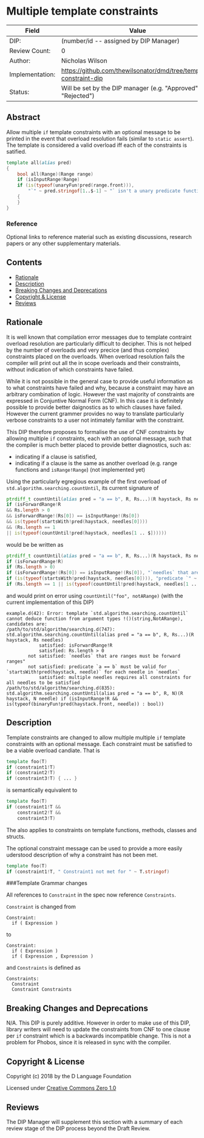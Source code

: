 # Multiple template constraints

| Field           | Value                                                           |
|-----------------|-----------------------------------------------------------------|
| DIP:            | (number/id -- assigned by DIP Manager)                          |
| Review Count:   | 0                                                               |
| Author:         | Nicholas Wilson                                                 |
| Implementation: | https://github.com/thewilsonator/dmd/tree/template-constraint-dip |
| Status:         | Will be set by the DIP manager (e.g. "Approved" or "Rejected")  |

## Abstract

Allow multiple `if` template constraints with an optional message to be printed in the 
event that overload resolution fails (similar to `static assert`). The template is 
considered a valid overload iff each of the constraints is satified.

```D
template all(alias pred)
{
    bool all(Range)(Range range)
    if (isInputRange!Range)
    if (is(typeof(unaryFun!pred(range.front))),
        "`" ~ pred.stringof[1..$-1] ~ "` isn't a unary predicate function for range.front"))
    {
    }
}
```

### Reference

Optional links to reference material such as existing discussions, research papers
or any other supplementary materials.

## Contents
* [Rationale](#rationale)
* [Description](#description)
* [Breaking Changes and Deprecations](#breaking-changes-and-deprecations)
* [Copyright & License](#copyright--license)
* [Reviews](#reviews)

## Rationale

It is well known that compilation error messages due to template contraint overload resolution 
are particularly difficult to decipher. This is not helped by the number of overloads and very 
precice (and thus complex) constraints placed on the overloads. When overload resolution fails
the compiler will print out all the in scope overloads and their constraints, without indication
of which constraints have failed.

While it is not possible in the general case to provide useful information as to what constraints
have failed and why, because a constraint may have an arbitrary combination of logic. However the vast 
majority of constraints are expressed in Conjuntive Normal Form (CNF). In this case it is definitely 
possible to provide better daignostics as to which clauses have failed. However the current grammer
provides no way to translate particularly verbose constraints to a user not intimately familiar with 
the constraint.

This DIP therefore proposes to formalise the use of CNF constraints by allowing multiple `if` constraints,
each with an optional message, such that the compiler is much better placed to provide better diagnostics,
such as:

* indicating if a clause is satisfied, 
* indicating if a clause is the same as another overload (e.g. range functions and `isRange!Range`) (not implemented yet)

Using the particularly egregious example of the first overload of `std.algorithm.searching.countUntil`,
its current signature of

```D
ptrdiff_t countUntil(alias pred = "a == b", R, Rs...)(R haystack, Rs needles)
if (isForwardRange!R
&& Rs.length > 0
&& isForwardRange!(Rs[0]) == isInputRange!(Rs[0])
&& is(typeof(startsWith!pred(haystack, needles[0])))
&& (Rs.length == 1
|| is(typeof(countUntil!pred(haystack, needles[1 .. $])))))
```

would be be written as 

```D
ptrdiff_t countUntil(alias pred = "a == b", R, Rs...)(R haystack, Rs needles)
if (isForwardRange!R)
if (Rs.length > 0)
if (isForwardRange!(Rs[0]) == isInputRange!(Rs[0]), "`needles` that are ranges must be forward ranges") 
if (is(typeof(startsWith!pred(haystack, needles[0]))), "predicate `" ~ pred.stringof "` must be valid for `startsWith!pred(haystack, needle)` for each needle in `needles`")
if (Rs.length == 1 || is(typeof(countUntil!pred(haystack, needles[1 .. $]))),"multiple needles requires all constraints for all needles to be satisfied")
```
and would print on error using `countUntil("foo", notARange)` (with the current implementation of this DIP)
```
example.d(42): Error: template `std.algorithm.searching.countUntil` cannot deduce function from argument types !()(string,NotARange), candidates are: 
/path/to/std/algorithm/searching.d(747): std.algorithm.searching.countUntil(alias pred = "a == b", R, Rs...)(R haystack, Rs needles)
            satisfied: isForwardRange!R
            satisfied: Rs.length > 0
        not satisfied: `needles` that are ranges must be forward ranges"
        not satisfied: predicate `a == b` must be valid for `startsWith!pred(haystack, needle)` for each needle in `needles`
            satisfied: multiple needles requires all constraints for all needles to be satisfied
/path/to/std/algorithm/searching.d(835): std.algorithm.searching.countUntil(alias pred = "a == b", R, N)(R haystack, N needle) if (isInputRange!R && is(typeof(binaryFun!pred(haystack.front, needle)) : bool))
```
## Description

Template constraints are changed to allow multiple multiple `if` template constraints with an optional message.
Each constraint must be satisfied to be a viable overload candiate. That is 
```D
template foo(T) 
if (constraint1!T) 
if (constraint2!T)
if (constraint3!T) { ... }
```
is semantically equivalent to 
```D
template foo(T) 
if (constraint1!T &&
    constraint2!T &&
    constraint3!T)
```
The also applies to constraints on template functions, methods, classes and structs.

The optional constraint message can be used to provide a more easily uderstood description of why a 
constraint has not been met.

```D
template foo(T) 
if (constraint1!T, " Constraint1 not met for " ~ T.stringof) 
```

###Template Grammar changes

All references to `Constraint` in the spec now reference `Constraints`.

`Constraint` is changed from 
```
Constraint:
  if ( Expression )
```
to 
```
Constraint:
  if ( Expression )
  if ( Expression , Expression )
```

and `Constraints` is defined as 
```
Constraints:
  Constraint
  Constraint Constraints
```

## Breaking Changes and Deprecations

N/A. This DIP is purely additive. However in order to make use of this DIP, library writers will need 
to update the constraints from CNF to one clause per `if` constraint which is a backwards incompatible change.
This is not a problem for Phobos, since it is released in sync with the compiler.


## Copyright & License

Copyright (c) 2018 by the D Language Foundation

Licensed under [Creative Commons Zero 1.0](https://creativecommons.org/publicdomain/zero/1.0/legalcode.txt)

## Reviews

The DIP Manager will supplement this section with a summary of each review stage
of the DIP process beyond the Draft Review.
